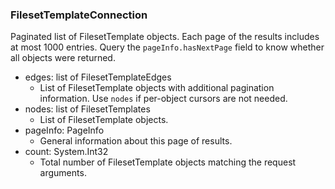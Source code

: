 ### FilesetTemplateConnection
Paginated list of FilesetTemplate objects. Each page of the results includes at most 1000 entries. Query the `pageInfo.hasNextPage` field to know whether all objects were returned.

- edges: list of FilesetTemplateEdges
  - List of FilesetTemplate objects with additional pagination information. Use `nodes` if per-object cursors are not needed.
- nodes: list of FilesetTemplates
  - List of FilesetTemplate objects.
- pageInfo: PageInfo
  - General information about this page of results.
- count: System.Int32
  - Total number of FilesetTemplate objects matching the request arguments.
